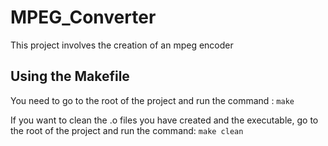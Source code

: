# MPEG_Converter

This project involves the creation of an mpeg encoder 

## Using the Makefile

You need to go to the root of the project and run the command : ```make```

If you want to clean the .o files you have created and the executable, go to the root of the project and run the command: ```make clean```